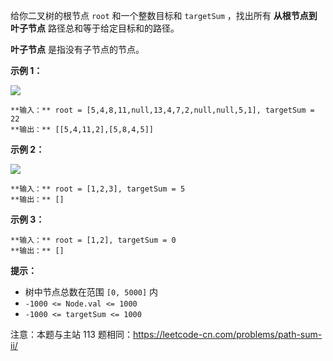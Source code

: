 给你二叉树的根节点 `root` 和一个整数目标和 `targetSum` ，找出所有 **从根节点到叶子节点** 路径总和等于给定目标和的路径。

**叶子节点** 是指没有子节点的节点。



**示例 1：**

![](https://assets.leetcode.com/uploads/2021/01/18/pathsumii1.jpg)

    
    
    **输入：** root = [5,4,8,11,null,13,4,7,2,null,null,5,1], targetSum = 22
    **输出：** [[5,4,11,2],[5,8,4,5]]
    

**示例 2：**

![](https://assets.leetcode.com/uploads/2021/01/18/pathsum2.jpg)

    
    
    **输入：** root = [1,2,3], targetSum = 5
    **输出：** []
    

**示例 3：**

    
    
    **输入：** root = [1,2], targetSum = 0
    **输出：** []
    



**提示：**

  * 树中节点总数在范围 `[0, 5000]` 内
  * `-1000 <= Node.val <= 1000`
  * `-1000 <= targetSum <= 1000`

注意：本题与主站 113 题相同：<https://leetcode-cn.com/problems/path-sum-ii/>

